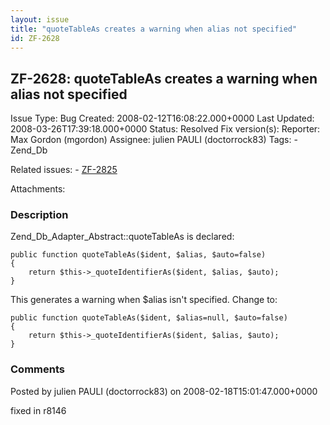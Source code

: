 ```yaml
---
layout: issue
title: "quoteTableAs creates a warning when alias not specified"
id: ZF-2628
---
```


ZF-2628: quoteTableAs creates a warning when alias not specified
----------------------------------------------------------------

 Issue Type: Bug Created: 2008-02-12T16:08:22.000+0000 Last Updated: 2008-03-26T17:39:18.000+0000 Status: Resolved Fix version(s): 
 Reporter:  Max Gordon (mgordon)  Assignee:  julien PAULI (doctorrock83)  Tags: - Zend\_Db
 
 Related issues: - [ZF-2825](/issues/browse/ZF-2825)
 
 Attachments: 
### Description

Zend\_Db\_Adapter\_Abstract::quoteTableAs is declared:

 
    public function quoteTableAs($ident, $alias, $auto=false)
    {
        return $this->_quoteIdentifierAs($ident, $alias, $auto);
    }


This generates a warning when $alias isn't specified. Change to:

 
    public function quoteTableAs($ident, $alias=null, $auto=false)
    {
        return $this->_quoteIdentifierAs($ident, $alias, $auto);
    }


 

 

### Comments

Posted by julien PAULI (doctorrock83) on 2008-02-18T15:01:47.000+0000

fixed in r8146

 

 